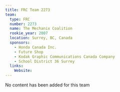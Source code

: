 ```yaml
---
title: FRC Team 2273
team:
  type: FRC
  number: 2273
  name: The Mechanix Coalition
  rookie_year: 2007
  location: Surrey, BC, Canada
  sponsors:
    - Honda Canada Inc.
    - Future Shop
    - Kodak Graphic Communications Canada Company
    - School District 36 Surrey
  links:
    Website: 
---
```

No content has been added for this team